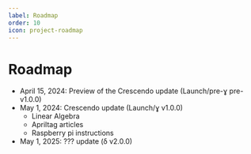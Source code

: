 ```yaml
---
label: Roadmap
order: 10
icon: project-roadmap
---
```

# Roadmap

- April 15, 2024: Preview of the Crescendo update (Launch/pre-ɣ pre-v1.0.0)
- May 1, 2024: Crescendo update (Launch/ɣ v1.0.0)
  - Linear Algebra
  - Apriltag articles
  - Raspberry pi instructions
- May 1, 2025: ??? update (δ v2.0.0)
